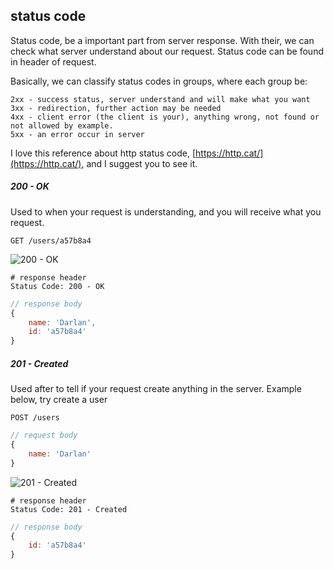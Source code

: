 ## status code

Status code, be a important part from server response. With their, we can check what server understand about our request. Status code can be found in header of request.

Basically, we can classify status codes in groups, where each group be:

```
2xx - success status, server understand and will make what you want
3xx - redirection, further action may be needed
4xx - client error (the client is your), anything wrong, not found or not allowed by example.
5xx - an error occur in server
```

I love this reference about http status code, [https://http.cat/](https://http.cat/), and I suggest you to see it.

##### 200 - OK
Used to when your request is understanding, and you will receive what you request.

```http
GET /users/a57b8a4
```

![200 - OK](https://http.cat/200)

```http
# response header
Status Code: 200 - OK
```

```js
// response body
{
    name: 'Darlan', 
    id: 'a57b8a4'
}
```

##### 201 - Created
Used after to tell if your request create anything in the server. Example below, try create a user

```http
POST /users
```

```js
// request body
{
    name: 'Darlan'
}
```

![201 - Created](https://http.cat/201)

```http
# response header
Status Code: 201 - Created
```

```js
// response body
{
    id: 'a57b8a4'
}
```